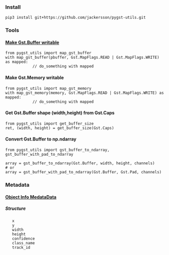 ### Install

    pip3 install git+https://github.com/jackersson/pygst-utils.git

### Tools
#### [Make Gst.Buffer writable](http://lifestyletransfer.com/how-to-make-gstreamer-buffer-writable-in-python/)
    from pygst_utils import map_gst_buffer
    with map_gst_buffer(pbuffer, Gst.MapFlags.READ | Gst.MapFlags.WRITE) as mapped:
                // do_something with mapped

#### Make Gst.Memory writable
    from pygst_utils import map_gst_memory
    with map_gst_memory(memory, Gst.MapFlags.READ | Gst.MapFlags.WRITE) as mapped:
                // do_something with mapped

#### Get Gst.Buffer shape (width,height) from Gst.Caps
    from pygst_utils import get_buffer_size
    ret, (width, height) = get_buffer_size(Gst.Caps)

#### Convert Gst.Buffer to np.ndarray
    from pygst_utils import gst_buffer_to_ndarray, gst_buffer_with_pad_to_ndarray

    array = gst_buffer_to_ndarray(Gst.Buffer, width, height, channels)
    # or
    array = gst_buffer_with_pad_to_ndarray(Gst.Buffer, Gst.Pad, channels)
    
    
### Metadata

#### [Object Info MedataData](https://github.com/jackersson/pygst-utils/blob/master/pygst_utils/gst_objects_info_meta.py)
##### Structure
       x
       y
       width
       height
       confidence
       class_name
       track_id

